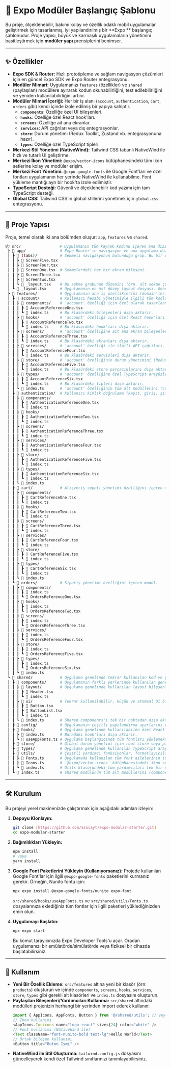 # 🚀 Expo Modüler Başlangıç Şablonu

Bu proje, ölçeklenebilir, bakımı kolay ve özellik odaklı mobil uygulamalar geliştirmek için tasarlanmış, iyi yapılandırılmış bir **Expo ** başlangıç şablonudur. Proje yapısı, büyük ve karmaşık uygulamaların yönetimini basitleştirmek için **modüler yapı** prensiplerini benimser.

---

## ✨ Özellikler

- **Expo SDK & Router:** Hızlı prototipleme ve sağlam navigasyon çözümleri için en güncel Expo SDK ve Expo Router entegrasyonu.
- **Modüler Mimari:** Uygulamanızı `features` (özellikler) ve `shared` (paylaşılan) modüllere ayırarak kodun okunabilirliğini, test edilebilirliğini ve yeniden kullanılabilirliğini artırır.
- **Modüler Mimari İçeriği:** Her bir iş alanı (`account`, `authentication`, `cart`, `orders` gibi) kendi içinde izole edilmiş bir yapıya sahiptir.
  - **`components`**: Özelliğe özel UI bileşenleri.
  - **`hooks`**: Özelliğe özel React hook'ları.
  - **`screens`**: Özelliğe ait ana ekranlar.
  - **`services`**: API çağrıları veya dış entegrasyonlar.
  - **`store`**: Durum yönetimi (Redux Toolkit, Zustand vb. entegrasyonuna hazır).
  - **`types`**: Özelliğe özel TypeScript tipleri.
- **Merkezi Stil Yönetimi (NativeWind):** Tailwind CSS tabanlı NativeWind ile hızlı ve tutarlı UI geliştirme.
- **Merkezi İkon Yönetimi:** `@expo/vector-icons` kütüphanesindeki tüm ikon setlerine kolay ve modüler erişim.
- **Merkezi Font Yönetimi:** `@expo-google-fonts` ile Google Font'ları ve özel fontları uygulamanın her yerinde NativeWind ile kullanabilme. Font yükleme mantığı ayrı bir hook'ta izole edilmiştir.
- **TypeScript Desteği:** Güvenli ve ölçeklenebilir kod yazımı için tam TypeScript desteği.
- **Global CSS:** Tailwind CSS'in global stillerini yönetmek için `global.css` entegrasyonu.

---

## 📂 Proje Yapısı

Proje, temel olarak iki ana bölümden oluşur: `app`, `features` ve `shared`.

```bash
📦 src/                 # Uygulamanın tüm kaynak kodunu içeren ana dizin.
 ┣ 📂 app/               # Expo Router'ın navigasyon ve ana uygulama düzenini yönettiği dizin.
 ┃ ┣ 📂 (tabs)/          # Sekmeli navigasyonun bulunduğu grup. Bu bir route grubu olduğu için parantez içinde.
 ┃ ┃ ┣ 📜 ScreenFive.tsx
 ┃ ┃ ┣ 📜 ScreenFour.tsx
 ┃ ┃ ┣ 📜 ScreenOne.tsx  # Sekmelerdeki her bir ekran bileşeni.
 ┃ ┃ ┣ 📜 ScreenThree.tsx
 ┃ ┃ ┣ 📜 ScreenTwo.tsx
 ┃ ┃ ┗ 📜 _layout.tsx    # Bu sekme grubunun düzenini (örn. alt sekme çubuğu) ve navigasyonunu tanımlayan layout dosyası.
 ┃ ┗ 📜 _layout.tsx      # Uygulamanın en üst düzey layout dosyası. Genel navigasyon stack'i, font yükleme, Splash Screen yönetimi gibi global ayarlar burada yapılır.
 ┣ 📂 features/          # Uygulamanın ana iş özelliklerini (domain'leri) barındıran dizin. Her alt klasör bir "özellik" veya "modül"dür.
 ┃ ┣ 📂 account/         # Kullanıcı hesabı yönetimiyle ilgili tüm kodları içeren özellik modülü.
 ┃ ┃ ┣ 📂 components/    # 'account' özelliği için özel olarak tasarlanmış UI bileşenleri.
 ┃ ┃ ┃ ┣ 📜 AccountReferenceOne.tsx
 ┃ ┃ ┃ ┗ 📜 index.ts     # Bu klasördeki bileşenleri dışa aktarır.
 ┃ ┃ ┣ 📂 hooks/         # 'account' özelliği için özel React hook'ları (örn. profil verilerini getiren bir hook).
 ┃ ┃ ┃ ┣ 📜 AccountReferenceTwo.tsx
 ┃ ┃ ┃ ┗ 📜 index.ts     # Bu klasördeki hook'ları dışa aktarır.
 ┃ ┃ ┣ 📂 screens/       # 'account' özelliğine ait ana ekran bileşenleri (örn. Profil Ayarları Ekranı).
 ┃ ┃ ┃ ┣ 📜 AccountReferenceThree.tsx
 ┃ ┃ ┃ ┗ 📜 index.ts     # Bu klasördeki ekranları dışa aktarır.
 ┃ ┃ ┣ 📂 services/      # 'account' özelliği ile ilgili API çağrıları, veri işleme veya diğer dış entegrasyon mantığı.
 ┃ ┃ ┃ ┣ 📜 AccountReferenceFour.tsx
 ┃ ┃ ┃ ┗ 📜 index.ts     # Bu klasördeki servisleri dışa aktarır.
 ┃ ┃ ┣ 📂 store/         # 'account' özelliğinin durum yönetimini (Redux Toolkit slice'lar, Zustand store'lar vb.) içeren kısım.
 ┃ ┃ ┃ ┣ 📜 AccountReferenceFive.tsx
 ┃ ┃ ┃ ┗ 📜 index.ts     # Bu klasördeki store parçacıklarını dışa aktarır.
 ┃ ┃ ┣ 📂 types/         # 'account' özelliğine özel TypeScript arayüzleri ve tipler (örn. User nesnesi tipi).
 ┃ ┃ ┃ ┣ 📜 AccountReferenceSix.tsx
 ┃ ┃ ┃ ┗ 📜 index.ts     # Bu klasördeki tipleri dışa aktarır.
 ┃ ┃ ┗ 📜 index.ts       # 'account' özelliğinin tüm alt modüllerini (components, hooks vb.) tek bir noktadan dışa aktarır.
 ┃ ┣ 📂 authentication/  # Kullanıcı kimlik doğrulama (kayıt, giriş, şifre sıfırlama) özelliğini içeren modül. Yapısı 'account' ile aynıdır.
 ┃ ┃ ┣ 📂 components/
 ┃ ┃ ┃ ┣ 📜 AuthenticationReferenceOne.tsx
 ┃ ┃ ┃ ┗ 📜 index.ts
 ┃ ┃ ┣ 📂 hooks/
 ┃ ┃ ┃ ┣ 📜 AuthenticationReferenceTwo.tsx
 ┃ ┃ ┃ ┗ 📜 index.ts
 ┃ ┃ ┣ 📂 screens/
 ┃ ┃ ┃ ┣ 📜 AuthenticationReferenceThree.tsx
 ┃ ┃ ┃ ┗ 📜 index.ts
 ┃ ┃ ┣ 📂 services/
 ┃ ┃ ┃ ┣ 📜 AuthenticationReferenceFour.tsx
 ┃ ┃ ┃ ┗ 📜 index.ts
 ┃ ┃ ┣ 📂 store/
 ┃ ┃ ┃ ┣ 📜 AuthenticationReferenceFive.tsx
 ┃ ┃ ┃ ┗ 📜 index.ts
 ┃ ┃ ┣ 📂 types/
 ┃ ┃ ┃ ┣ 📜 AuthenticationReferenceSix.tsx
 ┃ ┃ ┃ ┗ 📜 index.ts
 ┃ ┃ ┗ 📜 index.ts
 ┃ ┣ 📂 cart/            # Alışveriş sepeti yönetimi özelliğini içeren modül. Yapısı diğer özellik modülleriyle benzerdir.
 ┃ ┃ ┣ 📂 components/
 ┃ ┃ ┃ ┣ 📜 CartReferenceOne.tsx
 ┃ ┃ ┃ ┗ 📜 index.ts
 ┃ ┃ ┣ 📂 hooks/
 ┃ ┃ ┃ ┣ 📜 CartReferenceTwo.tsx
 ┃ ┃ ┃ ┗ 📜 index.ts
 ┃ ┃ ┣ 📂 screens/
 ┃ ┃ ┃ ┣ 📜 CartReferenceThree.tsx
 ┃ ┃ ┃ ┗ 📜 index.ts
 ┃ ┃ ┣ 📂 services/
 ┃ ┃ ┃ ┣ 📜 CartReferenceFour.tsx
 ┃ ┃ ┃ ┗ 📜 index.ts
 ┃ ┃ ┣ 📂 store/
 ┃ ┃ ┃ ┣ 📜 CartReferenceFive.tsx
 ┃ ┃ ┃ ┗ 📜 index.ts
 ┃ ┃ ┣ 📂 types/
 ┃ ┃ ┃ ┣ 📜 CartReferenceSix.tsx
 ┃ ┃ ┃ ┗ 📜 index.ts
 ┃ ┃ ┗ 📜 index.ts
 ┃ ┗ 📂 orders/          # Sipariş yönetimi özelliğini içeren modül.
 ┃ ┃ ┣ 📂 components/
 ┃ ┃ ┃ ┣ 📜 index.ts
 ┃ ┃ ┃ ┗ 📜 OrdersReferenceOne.tsx
 ┃ ┃ ┣ 📂 hooks/
 ┃ ┃ ┃ ┣ 📜 index.ts
 ┃ ┃ ┃ ┗ 📜 OrdersReferenceTwo.tsx
 ┃ ┃ ┣ 📂 screens/
 ┃ ┃ ┃ ┣ 📜 index.ts
 ┃ ┃ ┃ ┗ 📜 OrdersReferenceThree.tsx
 ┃ ┃ ┣ 📂 services/
 ┃ ┃ ┃ ┣ 📜 index.ts
 ┃ ┃ ┃ ┗ 📜 OrdersReferenceFour.tsx
 ┃ ┃ ┣ 📂 store/
 ┃ ┃ ┃ ┣ 📜 index.ts
 ┃ ┃ ┃ ┗ 📜 OrdersReferenceFive.tsx
 ┃ ┃ ┣ 📂 types/
 ┃ ┃ ┃ ┣ 📜 index.ts
 ┃ ┃ ┃ ┗ 📜 OrdersReferenceSix.tsx
 ┃ ┃ ┗ 📜 index.ts
 ┗ 📂 shared/            # Uygulama genelinde tekrar kullanılan kod ve yardımcılar. Buradaki bileşenler/fonksiyonlar bir özelliğe özel değildir.
 ┃ ┣ 📂 components/      # Uygulamanın farklı yerlerinde kullanılan genel UI bileşenleri.
 ┃ ┃ ┣ 📂 layout/        # Uygulama genelinde kullanılan layout bileşenleri (örn. genel bir Header veya Footer).
 ┃ ┃ ┃ ┣ 📜 Header.tsx
 ┃ ┃ ┃ ┗ 📜 index.ts
 ┃ ┃ ┣ 📂 ui/            # Tekrar kullanılabilir, küçük ve atomsal UI bileşenleri (örn. Button, Input, Card).
 ┃ ┃ ┃ ┣ 📜 Button.tsx
 ┃ ┃ ┃ ┣ 📜 ButtonList.tsx
 ┃ ┃ ┃ ┗ 📜 index.ts
 ┃ ┃ ┗ 📜 index.ts       # Shared components'i tek bir noktadan dışa aktarır.
 ┃ ┣ 📂 config/          # Uygulamanın çeşitli yapılandırma ayarlarını ve sabitlerini barındırır. (API anahtarları, uygulama sabitleri vb.)
 ┃ ┣ 📂 hooks/           # Uygulama genelinde kullanılabilen özel React hook'ları.
 ┃ ┃ ┣ 📜 index.ts       # Buradaki hook'ları dışa aktarır.
 ┃ ┃ ┗ 📜 useAppFonts.ts # Uygulama başlangıcında tüm fontları yüklemekten sorumlu özel hook.
 ┃ ┣ 📂 store/           # Global durum yönetimi için root store veya paylaşılan store yapılandırmaları (örneğin Redux store).
 ┃ ┣ 📂 types/           # Uygulama genelinde kullanılan TypeScript arayüzleri ve tipler (API yanıt tipleri, global durum tipleri vb.).
 ┃ ┣ 📂 utils/           # Çeşitli yardımcı fonksiyonlar, formatlayıcılar, validasyonlar ve sabit tanımları.
 ┃ ┃ ┣ 📜 Fonts.ts       # Uygulamada kullanılan tüm font ailelerinin (Google Fonts veya özel fontlar) isimlerini ve varyasyonlarını tanımlayan dosya.
 ┃ ┃ ┣ 📜 Icons.ts       # `@expo/vector-icons` kütüphanesindeki ikon setlerini merkezi olarak dışa aktaran dosya.
 ┃ ┃ ┗ 📜 index.ts       # Utils klasöründeki tüm yardımcıları tek bir noktadan dışa aktarır.
 ┃ ┗ 📜 index.ts         # Shared modülünün tüm alt modüllerini (components, hooks, utils vb.) tek bir noktadan dışa aktarır.
```

---

## 🛠️ Kurulum

Bu projeyi yerel makinenizde çalıştırmak için aşağıdaki adımları izleyin:

1.  **Depoyu Klonlayın:**

    ```bash
    git clone [https://github.com/azovayt/expo-modular-starter.git]
    cd expo-modular-starter
    ```

2.  **Bağımlılıkları Yükleyin:**

    ```bash
    npm install
    # veya
    yarn install
    ```

3.  **Google Font Paketlerini Yükleyin (Kullanıyorsanız):**
    Projede kullanılan Google Font'lar için ilgili `@expo-google-fonts` paketlerini kurmanız gerekir. Örneğin, Nunito fontu için:

    ```bash
    npx expo install @expo-google-fonts/nunito expo-font
    ```

    `src/shared/hooks/useAppFonts.ts` ve `src/shared/utils/Fonts.ts` dosyalarınıza eklediğiniz tüm fontlar için ilgili paketleri yüklediğinizden emin olun.

4.  **Uygulamayı Başlatın:**
    ```bash
    npx expo start
    ```
    Bu komut tarayıcınızda Expo Developer Tools'u açar. Oradan uygulamanızı bir emülatörde/simülatörde veya fiziksel bir cihazda başlatabilirsiniz.

---

## 🚀 Kullanım

- **Yeni Bir Özellik Ekleme:** `src/features` altına yeni bir klasör (örn: `products`) oluşturun ve içinde `components`, `screens`, `hooks`, `services`, `store`, `types` gibi gerekli alt klasörleri ve `index.ts` dosyasını oluşturun.
- **Paylaşılan Bileşenleri/Yardımcıları Kullanma:** `src/shared` altındaki modülleri projenizin herhangi bir yerinden import ederek kullanın:
  ```typescript
  import { AppIcons, AppFonts, Button } from '@/shared/utils'; // veya '../shared/utils'
  // İkon kullanımı
  <AppIcons.Ionicons name="logo-react" size={24} color="white" />
  // Font kullanımı (NativeWind ile)
  <Text className="font-nunito-bold text-lg">Hello World</Text>
  // Ortak bileşen kullanımı
  <Button title="Buton İsmi" />
  ```
- **NativeWind ile Stil Oluşturma:** `tailwind.config.js` dosyasını güncelleyerek kendi özel Tailwind sınıflarınızı tanımlayabilirsiniz.
